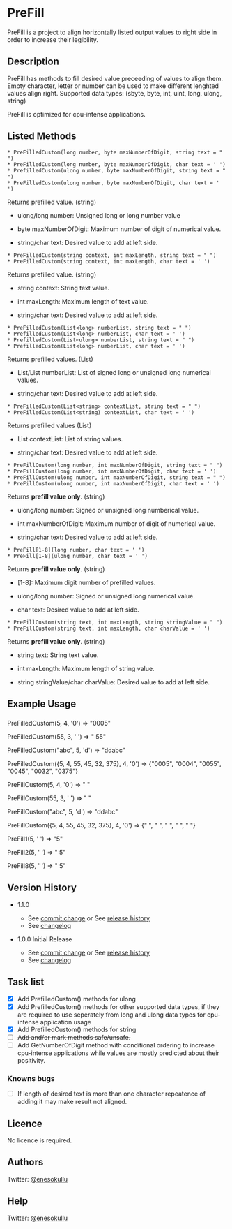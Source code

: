 # PreFill

PreFill is a project to align horizontally listed output values to right side in order to increase their legibility.

## Description

PreFill has methods to fill desired value preceeding of values to align them. Empty character, letter or number can be used to make different lenghted values align right. Supported data types: (sbyte, byte, int, uint, long, ulong, string)

PreFill is optimized for cpu-intense applications.

## Listed Methods

```
* PreFilledCustom(long number, byte maxNumberOfDigit, string text = " ")
* PreFilledCustom(long number, byte maxNumberOfDigit, char text = ' ')
* PrefilledCustom(ulong number, byte maxNumberOfDigit, string text = " ")
* PreFilledCustom(ulong number, byte maxNumberOfDigit, char text = ' ')
```

Returns prefilled value. (string)

* ulong/long number: Unsigned long or long number value

* byte maxNumberOfDigit: Maximum number of digit of numerical value.

* string/char text: Desired value to add at left side.

```
* PreFilledCustom(string context, int maxLength, string text = " ")
* PreFilledCustom(string context, int maxLength, char text = ' ')
```
Returns prefilled value. (string)

* string context: String text value.

* int maxLength: Maximum length of text value.

* string/char text: Desired value to add at left side.

```
* PreFilledCustom(List<long> numberList, string text = " ")
* PrefilledCustom(List<long> numberList, char text = ' ')
* PrefilledCustom(List<ulong> numberList, string text = " ")
* PrefilledCustom(List<long> numberList, char text = ' ')
```

Returns prefilled values. (List<string>)

* List<long>/List<ulong> numberList: List of signed long or unsigned long numerical values.
 
* string/char text: Desired value to add at left side.

```
* PreFilledCustom(List<string> contextList, string text = " ")
* PreFilledCustom(List<string) contextList, char text = ' ')
```

Returns prefilled values (List<string>)

* List<string> contextList: List of string values.

* string/char text: Desired value to add at left side.

```
* PreFillCustom(long number, int maxNumberOfDigit, string text = " ")
* PreFillCustom(long number, int maxNumberOfDigit, char text = ' ')
* PreFillCustom(ulong number, int maxNumberOfDigit, string text = " ")
* PreFillCustom(ulong number, int maxNumberOfDigit, char text = ' ')
```

Returns **prefill value only**. (string)

* ulong/long number: Signed or unsigned long numberical value.

* int maxNumberOfDigit: Maximum number of digit of numerical value.

* string/char text: Desired value to add at left side.

```
* PreFill[1-8](long number, char text = ' ')
* PreFill[1-8](ulong number, char text = ' ')
```

Returns **prefill value only**. (string)

* [1-8]: Maximum digit number of prefilled values.

* ulong/long number: Signed or unsigned long numerical value.

* char text: Desired value to add at left side.

```
* PreFillCustom(string text, int maxLength, string stringValue = " ")
* PreFillCustom(string text, int maxLength, char charValue = ' ')
```

Returns **prefill value only**. (string)

* string text: String text value.

* int maxLength: Maximum length of string value.

* string stringValue/char charValue: Desired value to add at left side.

## Example Usage

###
PreFilledCustom(5, 4, '0') => "0005"
 
PreFilledCustom(55, 3, ' ') => "  55"
 
PreFilledCustom("abc", 5, 'd') => "ddabc"

PreFilledCustom({5, 4, 55, 45, 32, 375}, 4, '0') => {"0005", "0004", "0055", "0045", "0032", "0375"}

PreFillCustom(5, 4, '0') => "    "

PreFillCustom(55, 3, ' ') => "   "

PreFillCustom("abc", 5, 'd') => "ddabc"

PreFillCustom({5, 4, 55, 45, 32, 375}, 4, '0') => {"   ", "   ", "  ", "  ", " "}

PreFill1(5, ' ') => "5"

PreFill2(5, ' ') => " 5"
 
PreFill8(5, ' ') => "       5"

## Version History

* 1.1.0
  * See [commit change](https://github.com/meokullu/PreFill/commits/master) or See [release history](https://github.com/meokullu/PreFill/releases)
  * See [changelog](https://github.com/meokullu/PreFill/blob/master/CHANGELOG.md)

* 1.0.0 Initial Release
  * See [commit change](https://github.com/meokullu/PreFill/commits/master) or See [release history](https://github.com/meokullu/PreFill/releases)
  * See [changelog](https://github.com/meokullu/PreFill/blob/master/CHANGELOG.md)
  
## Task list
- [x] Add PrefilledCustom() methods for ulong
- [x] Add PrefilledCustom() methods for other supported data types, if they are required to use seperately from long and ulong data types for cpu-intense application usage
- [x] Add PrefilledCustom() methods for string
- [ ] ~~Add and/or mark methods safe/unsafe.~~
- [ ] Add GetNumberOfDigit method with conditional ordering to increase cpu-intense applications while values are mostly predicted about their positivity.

### Knowns bugs ###
- [ ] If length of desired text is more than one character repeatence of adding it may make result not aligned.

## Licence
No licence is required.

## Authors
Twitter: [@enesokullu](https://twitter.com/EnesOkullu)

## Help
Twitter: [@enesokullu](https://twitter.com/EnesOkullu)
